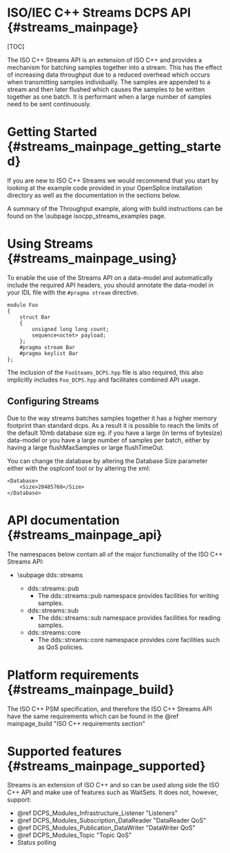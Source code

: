 ISO/IEC C++ Streams DCPS API                                                            {#streams_mainpage}
============================

[TOC]

The ISO C++ Streams API is an extension of ISO C++ and provides a mechanism for batching samples
together into a stream. This has the effect of increasing data throughput due to a reduced overhead
which occurs when transmitting samples individually. The samples are appended to a stream
and then later flushed which causes the samples to be written together as one batch. It is performant
when a large number of samples need to be sent continuously.


Getting Started                                                                 {#streams_mainpage_getting_started}
=================
If you are new to ISO C++ Streams we would recommend that you start by looking at the example code provided in your OpenSplice installation directory as well as the documentation in the sections below.

A summary of the Throughput example, along with build instructions can be found on the \subpage isocpp_streams_examples page.

Using Streams                                                               {#streams_mainpage_using}
=============

To enable the use of the Streams API on a data-model and automatically include the required API headers, you should annotate the data-model in your IDL file with the `#pragma stream` directive.

~~~~~~~~~~~~~~~~~~{.idl}
module Foo
{
    struct Bar
    {
        unsigned long long count;
        sequence<octet> payload;
    };
    #pragma stream Bar
    #pragma keylist Bar
};
~~~~~~~~~~~~~~~~~~

The inclusion of the `FooSteams_DCPS.hpp` file is also required, this also implicitly includes `Foo_DCPS.hpp` and facilitates combined API usage.

Configuring Streams
-------------------

Due to the way streams batches samples together it has a higher memory footprint than standard dcps. As a result it is possible to reach the limits of the default 10mb database size eg. if you have a large (in terms of bytesize) data-model or you have a large number of samples per batch, either by having a large flushMaxSamples or large flushTimeOut.

You can change the database by altering the Database Size parameter either with the osplconf tool or by altering the xml:
~~~~~~~~~~~~~~~~~~~~~~{.xml}
<Database>
    <Size>20485760</Size>
</Database>
~~~~~~~~~~~~~~~~~~~~~~

API documentation                                                               {#streams_mainpage_api}
=================

The namespaces below contain all of the major functionality of the ISO C++ Streams API:

- \subpage dds::streams

    + dds::streams::pub
        + The dds::streams::pub namespace provides facilities for writing samples.
    + dds::streams::sub
        + The dds::streams::sub namespace provides facilities for reading samples.
    + dds::streams::core
        + The dds::streams::core namespace provides core facilities such as QoS policies.

Platform requirements                                                       {#streams_mainpage_build}
=====================

The ISO C++ PSM specification, and therefore the ISO C++ Streams API have the same requirements which can be found in the @ref mainpage_build "ISO C++ requirements section"

Supported features                                                          {#streams_mainpage_supported}
===================

Streams is an extension of ISO C++ and so can be used along side the ISO C++ API and make
use of features such as WaitSets. It does not, however, support:

- @ref DCPS_Modules_Infrastructure_Listener "Listeners"
- @ref DCPS_Modules_Subscription_DataReader "DataReader QoS"
- @ref DCPS_Modules_Publication_DataWriter "DataWriter QoS"
- @ref DCPS_Modules_Topic "Topic QoS"
- Status polling
